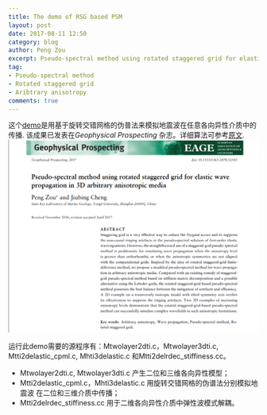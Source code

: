 ```yaml
---
title: The demo of RSG based PSM 
layout: post
date: 2017-08-11 12:50
category: blog
author: Peng Zou
excerpt: Pseudo-spectral method using rotated staggered grid for elastic wave propagation in 3D arbitrary anisotropic media
tag: 
- Pseudo-spectral method 
- Rotated staggered grid
- Aribtrary anisotropy
comments: true
---
```


这个[demo](https://github.com/chengjiubing/work/tree/master/user/zp/rsg-psm)是用基于旋转交错网格的伪普法来模拟地震波在任意各向异性介质中的传播. 该成果已发表在*Geophysical Prospecting* 杂志。详细算法可参考[原文](https://www.researchgate.net/publication/317140220_Pseudo-spectral_method_using_rotated_staggered-grid_for_elastic_wave_propagation_in_3D_arbitrary_anisotropic_media?_iepl%5BviewId%5D=eCSlqk1EfWIH76Ok9FrVOVFM&_iepl%5BprofilePublicationItemVariant%5D=default&_iepl%5Bcontexts%5D%5B0%5D=prfpi&_iepl%5BtargetEntityId%5D=PB%3A317140220&_iepl%5BinteractionType%5D=publicationTitle).    
![](../images/RSG-PSM.png)
     

运行此demo需要的源程序有：Mtwolayer2dti.c，Mtwolayer3dti.c, 
Mtti2delastic_cpml.c, Mhti3delastic.c 和Mtti2delrdec_stiffiness.cc。   

+ Mtwolayer2dti.c, Mtwolayer3dti.c  产生二位和三维各向异性模型；
+ Mtti2delastic_cpml.c，Mhti3delastic.c  用旋转交错网格的伪谱法分别模拟地震波
在二位和三维介质中传播；
+ Mtti2delrdec_stiffiness.cc  用于二维各向异性介质中弹性波模式解耦。


